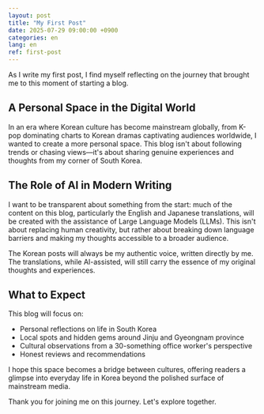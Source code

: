 ```yaml
---
layout: post
title: "My First Post"
date: 2025-07-29 09:00:00 +0900
categories: en
lang: en
ref: first-post
---
```


As I write my first post, I find myself reflecting on the journey that brought me to this moment of starting a blog.

## A Personal Space in the Digital World

In an era where Korean culture has become mainstream globally, from K-pop dominating charts to Korean dramas captivating audiences worldwide, I wanted to create a more personal space. This blog isn't about following trends or chasing views—it's about sharing genuine experiences and thoughts from my corner of South Korea.

## The Role of AI in Modern Writing

I want to be transparent about something from the start: much of the content on this blog, particularly the English and Japanese translations, will be created with the assistance of Large Language Models (LLMs). This isn't about replacing human creativity, but rather about breaking down language barriers and making my thoughts accessible to a broader audience.

The Korean posts will always be my authentic voice, written directly by me. The translations, while AI-assisted, will still carry the essence of my original thoughts and experiences.

## What to Expect

This blog will focus on:
- Personal reflections on life in South Korea
- Local spots and hidden gems around Jinju and Gyeongnam province
- Cultural observations from a 30-something office worker's perspective
- Honest reviews and recommendations

I hope this space becomes a bridge between cultures, offering readers a glimpse into everyday life in Korea beyond the polished surface of mainstream media.

Thank you for joining me on this journey. Let's explore together.